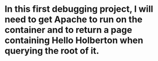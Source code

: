 # In this first debugging project, I will need to get Apache to run on the container and to return a page containing Hello Holberton when querying the root of it.
